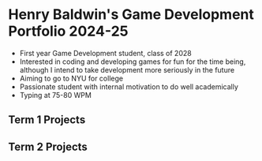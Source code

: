 # Henry Baldwin's Game Development Portfolio 2024-25
* First year Game Development student, class of 2028
* Interested in coding and developing games for fun for the time being, although I intend to take development more seriously in the future
* Aiming to go to NYU for college
* Passionate student with internal motivation to do well academically
* Typing at 75-80 WPM

## Term 1 Projects

## Term 2 Projects
